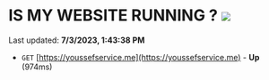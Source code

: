 # IS MY WEBSITE RUNNING ? [![](https://img.shields.io/static/v1?label=Sponsor&message=%E2%9D%A4&logo=GitHub&color=%23fe8e86)](https://github.com/sponsors/<username>)

Last updated: **7/3/2023, 1:43:38 PM**

- `GET` [https://youssefservice.me](https://youssefservice.me) - **Up** (974ms)
